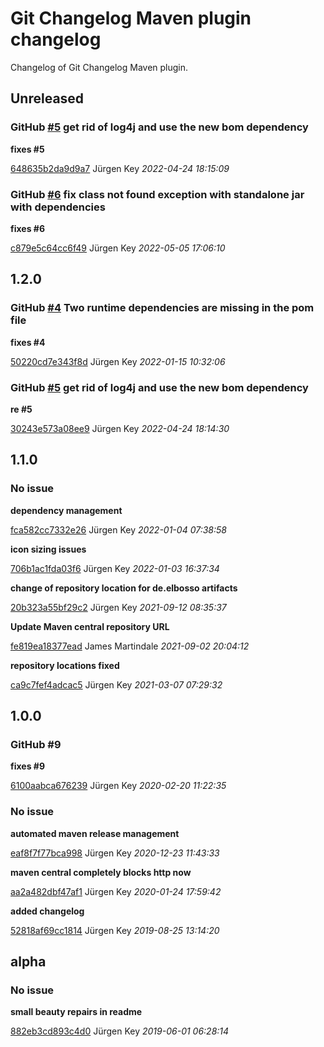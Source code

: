 # Git Changelog Maven plugin changelog

Changelog of Git Changelog Maven plugin.

## Unreleased
### GitHub [#5](https://github.com/elbosso/swinginspector/issues/5) get rid of log4j and use the new bom dependency 

**fixes #5**


[648635b2da9d9a7](https://github.com/elbosso/swinginspector/commit/648635b2da9d9a7) Jürgen Key *2022-04-24 18:15:09*


### GitHub [#6](https://github.com/elbosso/swinginspector/issues/6) fix class not found exception with standalone jar with dependencies

**fixes #6**


[c879e5c64cc6f49](https://github.com/elbosso/swinginspector/commit/c879e5c64cc6f49) Jürgen Key *2022-05-05 17:06:10*


## 1.2.0
### GitHub [#4](https://github.com/elbosso/swinginspector/issues/4) Two runtime dependencies are missing in the pom file

**fixes #4**


[50220cd7e343f8d](https://github.com/elbosso/swinginspector/commit/50220cd7e343f8d) Jürgen Key *2022-01-15 10:32:06*


### GitHub [#5](https://github.com/elbosso/swinginspector/issues/5) get rid of log4j and use the new bom dependency 

**re #5**


[30243e573a08ee9](https://github.com/elbosso/swinginspector/commit/30243e573a08ee9) Jürgen Key *2022-04-24 18:14:30*


## 1.1.0
### No issue

**dependency management**


[fca582cc7332e26](https://github.com/elbosso/swinginspector/commit/fca582cc7332e26) Jürgen Key *2022-01-04 07:38:58*

**icon sizing issues**


[706b1ac1fda03f6](https://github.com/elbosso/swinginspector/commit/706b1ac1fda03f6) Jürgen Key *2022-01-03 16:37:34*

**change of repository location for de.elbosso artifacts**


[20b323a55bf29c2](https://github.com/elbosso/swinginspector/commit/20b323a55bf29c2) Jürgen Key *2021-09-12 08:35:37*

**Update Maven central repository URL**


[fe819ea18377ead](https://github.com/elbosso/swinginspector/commit/fe819ea18377ead) James Martindale *2021-09-02 20:04:12*

**repository locations fixed**


[ca9c7fef4adcac5](https://github.com/elbosso/swinginspector/commit/ca9c7fef4adcac5) Jürgen Key *2021-03-07 07:29:32*


## 1.0.0
### GitHub #9 

**fixes #9**


[6100aabca676239](https://github.com/elbosso/swinginspector/commit/6100aabca676239) Jürgen Key *2020-02-20 11:22:35*


### No issue

**automated maven release management**


[eaf8f7f77bca998](https://github.com/elbosso/swinginspector/commit/eaf8f7f77bca998) Jürgen Key *2020-12-23 11:43:33*

**maven central completely blocks http now**


[aa2a482dbf47af1](https://github.com/elbosso/swinginspector/commit/aa2a482dbf47af1) Jürgen Key *2020-01-24 17:59:42*

**added changelog**


[52818af69cc1814](https://github.com/elbosso/swinginspector/commit/52818af69cc1814) Jürgen Key *2019-08-25 13:14:20*


## alpha
### No issue

**small beauty repairs in readme**


[882eb3cd893c4d0](https://github.com/elbosso/swinginspector/commit/882eb3cd893c4d0) Jürgen Key *2019-06-01 06:28:14*


